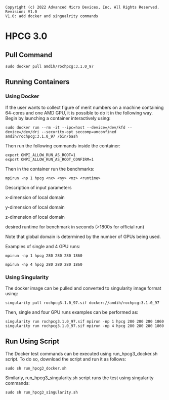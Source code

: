 ```
Copyright (c) 2022 Advanced Micro Devices, Inc. All Rights Reserved.
Revision: V1.0
V1.0: add docker and singualrity commands
```
# HPCG 3.0

## Pull Command

```
sudo docker pull amdih/rochpcg:3.1.0_97
```
## Running Containers
### Using Docker
If the user wants to collect figure of merit numbers on a machine containing 64-cores and one AMD GPU, it is possible to do it in the following way. Begin by launching a container interactively using:
```
sudo docker run --rm -it --ipc=host --device=/dev/kfd --device=/dev/dri --security-opt seccomp=unconfined  amdih/rochpcg:3.1.0_97 /bin/bash
```
Then run the following commands inside the container:
```
export OMPI_ALLOW_RUN_AS_ROOT=1 
export OMPI_ALLOW_RUN_AS_ROOT_CONFIRM=1
```
Then in the container run the benchmarks:
```
mpirun -np 1 hpcg <nx> <ny> <nz> <runtime>
```
Description of input parameters

<nx>      x-dimension of local domain

<ny>      y-dimension of local domain

<nz>      z-dimension of local domain

<runtime> desired runtime for benchmark in seconds (>1800s for official run)

Note that global domain is determined by the number of GPUs being used.

Examples of single and 4 GPU runs:
```
mpirun -np 1 hpcg 280 280 280 1860 
```
```
mpirun -np 4 hpcg 280 280 280 1860 
```
### Using Singularity
The docker image can be pulled and converted to singularity image format using:
```
singularity pull rochpcg3.1.0_97.sif docker://amdih/rochpcg:3.1.0_97
```
Then, single and four GPU runs examples can be performed as:
```
singularity run rochpcg3.1.0_97.sif mpirun -np 1 hpcg 280 280 280 1860
singularity run rochpcg3.1.0_97.sif mpirun -np 4 hpcg 280 280 280 1860
``` 

## Run Using Script
The Docker test commands can be executed using run_hpcg3_docker.sh script. To do so, download the script and run it as follows:
```
sudo sh run_hpcg3_docker.sh
```
Similarly, run_hpcg3_singularity.sh script runs the test using singularity commands:
```
sudo sh run_hpcg3_singularity.sh
```
